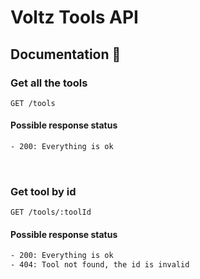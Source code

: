# Voltz Tools API

## Documentation 🧾

### Get all the tools

```
GET /tools
```

#### Possible response status

```bash
- 200: Everything is ok
```

<br>

### Get tool by id

```
GET /tools/:toolId
```

#### Possible response status

```bash
- 200: Everything is ok
- 404: Tool not found, the id is invalid
```
